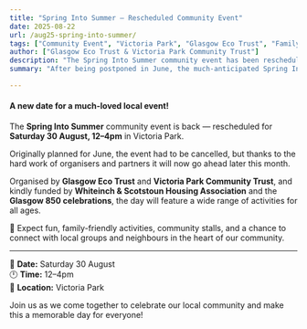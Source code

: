```yaml
---
title: "Spring Into Summer – Rescheduled Community Event"
date: 2025-08-22
url: /aug25-spring-into-summer/
tags: ["Community Event", "Victoria Park", "Glasgow Eco Trust", "Family Activities"]
author: ["Glasgow Eco Trust & Victoria Park Community Trust"]
description: "The Spring Into Summer community event has been rescheduled – join us for a fun day of activities on Saturday 30 August!"
summary: "After being postponed in June, the much-anticipated Spring Into Summer event will now take place on Saturday 30 August from 12–4pm in Victoria Park."

---
```


#### A new date for a much-loved local event!  

The **Spring Into Summer** community event is back — rescheduled for **Saturday 30 August, 12–4pm** in Victoria Park.  

Originally planned for June, the event had to be cancelled, but thanks to the hard work of organisers and partners it will now go ahead later this month.  

Organised by **Glasgow Eco Trust** and **Victoria Park Community Trust**, and kindly funded by **Whiteinch & Scotstoun Housing Association** and the **Glasgow 850 celebrations**, the day will feature a wide range of activities for all ages.  

🎉 Expect fun, family-friendly activities, community stalls, and a chance to connect with local groups and neighbours in the heart of our community.  

---

📅 **Date:** Saturday 30 August  
🕛 **Time:** 12–4pm  
📍 **Location:** Victoria Park  

Join us as we come together to celebrate our local community and make this a memorable day for everyone!  

